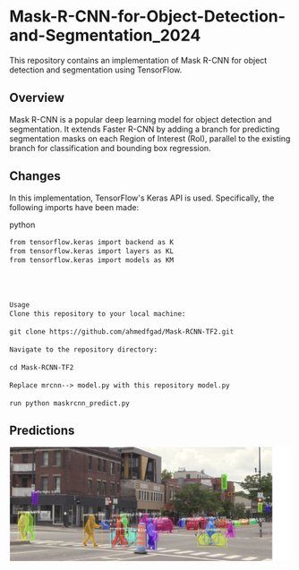 # Mask-R-CNN-for-Object-Detection-and-Segmentation_2024


This repository contains an implementation of Mask R-CNN for object detection and segmentation using TensorFlow.

## Overview

Mask R-CNN is a popular deep learning model for object detection and segmentation. It extends Faster R-CNN by adding a branch for predicting segmentation masks on each Region of Interest (RoI), parallel to the existing branch for classification and bounding box regression.

## Changes

In this implementation, TensorFlow's Keras API is used. Specifically, the following imports have been made:

python
```
from tensorflow.keras import backend as K
from tensorflow.keras import layers as KL
from tensorflow.keras import models as KM




Usage
Clone this repository to your local machine:

git clone https://github.com/ahmedfgad/Mask-RCNN-TF2.git

Navigate to the repository directory:

cd Mask-RCNN-TF2

Replace mrcnn--> model.py with this repository model.py

run python maskrcnn_predict.py
```

## Predictions

![Prediction 1](https://github.com/dileepmanelli/Mask-R-CNN-for-Object-Detection-and-Segmentation_2024/blob/main/Prediction1.png)




